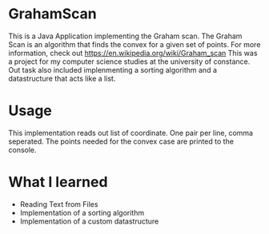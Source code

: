 # GrahamScan
This is a Java Application implementing the Graham scan.
The Graham Scan is an algorithm that finds the convex for a given set of points.
For more information, check out https://en.wikipedia.org/wiki/Graham_scan 
This was a project for my computer science studies at the university of constance.
Out task also included implenmenting a sorting algorithm and a datastructure that acts like a list.

# Usage
This implementation reads out list of coordinate. One pair per line, comma seperated.
The points needed for the convex case are printed to the console.

# What I learned
- Reading Text from Files
- Implementation of a sorting algorithm
- Implementation of a custom datastructure
